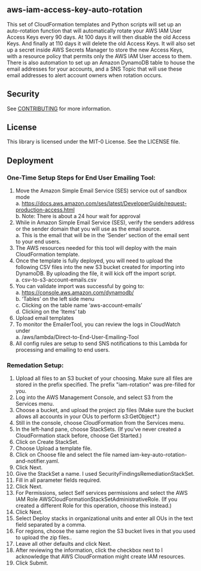 ## aws-iam-access-key-auto-rotation

This set of CloudFormation templates and Python scripts will set up an auto-rotation function that will automatically rotate your AWS IAM User Access Keys every 90 days. At 100 days it will then disable the old Access Keys. And finally at 110 days it will delete the old Access Keys. It will also set up a secret inside AWS Secrets Manager to store the new Access Keys, with a resource policy that permits only the AWS IAM User access to them. There is also automation to set up an Amazon DynamoDB table to house the email addresses for your accounts, and a SNS Topic that will use these email addresses to alert account owners when rotation occurs. 

## Security

See [CONTRIBUTING](CONTRIBUTING.md#security-issue-notifications) for more information.

## License

This library is licensed under the MIT-0 License. See the LICENSE file.

## Deployment
### One-Time Setup Steps for End User Emailing Tool:
1. Move the Amazon Simple Email Service (SES) service out of sandbox mode<br/>
a.	https://docs.aws.amazon.com/ses/latest/DeveloperGuide/request-production-access.html<br/>
b.	Note: There is about a 24 hour wait for approval
2. While in Amazon Simple Email Service (SES), verify the senders address or the sender domain that you will use as the email source.<br/>
a.	This is the email that will be in the ‘Sender’ section of the email sent to your end users.
3. The AWS resources needed for this tool will deploy with the main CloudFormation template.
4. Once the template is fully deployed, you will need to upload the following CSV files into the new S3 bucket created for importing into DynamoDB. By uploading the file, it will kick off the import script.<br/>
a.	csv-to-s3-account-emails.csv
5. You can validate import was successful by going to:<br/>
a.	https://console.aws.amazon.com/dynamodb/<br/>
b.	‘Tables’ on the left side menu<br/>
c.	Clicking on the table name ‘aws-account-emails’<br/>
d.	Clicking on the ‘Items’ tab
6. Upload email templates
7. To monitor the EmailerTool, you can review the logs in CloudWatch under<br/>
a.	 /aws/lambda/Direct-to-End-User-Emailing-Tool 
8.	All config rules are setup to send SNS notifications to this Lambda for processing and emailing to end users.

### Remedation Setup:
1. Upload all files to an S3 bucket of your choosing. Make sure all files are stored in the prefix specified. The prefix "iam-rotation" was pre-filled for you.
2. Log into the AWS Management Console, and select S3 from the Services menu. 
3. Choose a bucket, and upload the project zip files (Make sure the bucket allows all accounts in your OUs to perform s3:GetObject*.)
4. Still in the console, choose CloudFormation from the Services menu.
5. In the left-hand pane, choose StackSets. (If you’ve never created a CloudFormation stack before, choose Get Started.)
6. Click on Create StackSet.
7. Choose Upload a template file.
8. Click on Choose file and select the file named iam-key-auto-rotation-and-notifier.yaml.
9. Click Next. 
10. Give the StackSet a name. I used SecurityFindingsRemediationStackSet. 
11. Fill in all parameter fields required.
12. Click Next. 
13. For Permissions, select Self services permissions and select the AWS IAM Role AWSCloudFormationStackSetAdministrativeRole. (If you created a different Role for this operation, choose this instead.)
14. Click Next. 
15. Select Deploy stacks in organizational units and enter all OUs in the text field separated by a comma.
16. For regions, choose the same region the S3 bucket lives in that you used to upload the zip files..
17. Leave all other defaults and click Next. 
18. After reviewing the information, click the checkbox next to I acknowledge that AWS CloudFormation might create IAM resources. 
19. Click Submit. 

